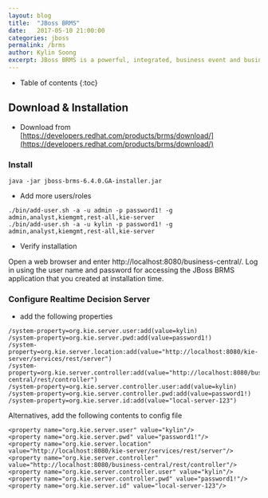 ```yaml
---
layout: blog
title:  "JBoss BRMS"
date:   2017-05-10 21:00:00
categories: jboss
permalink: /brms
author: Kylin Soong
excerpt: JBoss BRMS is a powerful, integrated, business event and business decision management. 
---
```


* Table of contents
{:toc}

## Download & Installation

* Download from [https://developers.redhat.com/products/brms/download/](https://developers.redhat.com/products/brms/download/)

### Install

~~~
java -jar jboss-brms-6.4.0.GA-installer.jar
~~~

* Add more users/roles

~~~
./bin/add-user.sh -a -u admin -p password1! -g admin,analyst,kiemgmt,rest-all,kie-server
./bin/add-user.sh -a -u kylin -p password1! -g admin,analyst,kiemgmt,rest-all,kie-server
~~~

* Verify installation

Open a web browser and enter http://localhost:8080/business-central/. Log in using the user name and password for accessing the JBoss BRMS application that you created at installation time. 

###  Configure Realtime Decision Server

* add the following properties

~~~
/system-property=org.kie.server.user:add(value=kylin)
/system-property=org.kie.server.pwd:add(value=password1!)
/system-property=org.kie.server.location:add(value="http://localhost:8080/kie-server/services/rest/server")
/system-property=org.kie.server.controller:add(value="http://localhost:8080/business-central/rest/controller")
/system-property=org.kie.server.controller.user:add(value=kylin)
/system-property=org.kie.server.controller.pwd:add(value=password1!)
/system-property=org.kie.server.id:add(value="local-server-123")
~~~

Alternatives, add the following contents to config file

~~~
<property name="org.kie.server.user" value="kylin"/>
<property name="org.kie.server.pwd" value="password1!"/>
<property name="org.kie.server.location" value="http://localhost:8080/kie-server/services/rest/server"/>
<property name="org.kie.server.controller" value="http://localhost:8080/business-central/rest/controller"/>
<property name="org.kie.server.controller.user" value="kylin"/>
<property name="org.kie.server.controller.pwd" value="password1!"/>
<property name="org.kie.server.id" value="local-server-123"/>
~~~




